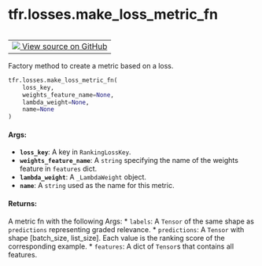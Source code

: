 <div itemscope itemtype="http://developers.google.com/ReferenceObject">
<meta itemprop="name" content="tfr.losses.make_loss_metric_fn" />
<meta itemprop="path" content="Stable" />
</div>

# tfr.losses.make_loss_metric_fn

<!-- Insert buttons -->

<table class="tfo-notebook-buttons tfo-api" align="left">

<td>
  <a target="_blank" href="https://github.com/tensorflow/ranking/tree/master/tensorflow_ranking/python/losses.py">
    <img src="https://www.tensorflow.org/images/GitHub-Mark-32px.png" />
    View source on GitHub
  </a>
</td></table>

<!-- Start diff -->

Factory method to create a metric based on a loss.

```python
tfr.losses.make_loss_metric_fn(
    loss_key,
    weights_feature_name=None,
    lambda_weight=None,
    name=None
)
```

<!-- Placeholder for "Used in" -->

#### Args:

*   <b>`loss_key`</b>: A key in `RankingLossKey`.
*   <b>`weights_feature_name`</b>: A `string` specifying the name of the weights
    feature in `features` dict.
*   <b>`lambda_weight`</b>: A `_LambdaWeight` object.
*   <b>`name`</b>: A `string` used as the name for this metric.

#### Returns:

A metric fn with the following Args: * `labels`: A `Tensor` of the same shape as
`predictions` representing graded relevance. * `predictions`: A `Tensor` with
shape [batch_size, list_size]. Each value is the ranking score of the
corresponding example. * `features`: A dict of `Tensor`s that contains all
features.
